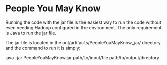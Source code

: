 # People You May Know

Running the code with the jar file is the easiest way to run the code without even needing Hadoop configured in the environment. The only requirement is Java to run the jar file. 

The jar file is located in the out/artifacts/PeopleYouMayKnow_jar/ directory and the command to run it is simply:

java -jar PeopleYouMayKnow.jar path/to/input/file path/to/output/directory
